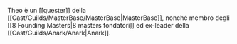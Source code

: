 Theo è un [[quester]] della [[Cast/Guilds/MasterBase/MasterBase|MasterBase]], nonché membro degli [[8 Founding Masters|8 masters fondatori]] ed ex-leader della [[Cast/Guilds/Anark/Anark|Anark]].